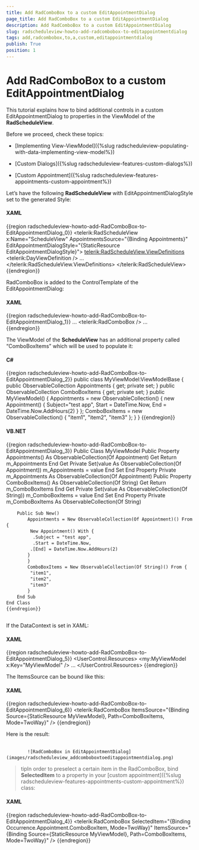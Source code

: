 ```yaml
---
title: Add RadComboBox to a custom EditAppointmentDialog
page_title: Add RadComboBox to a custom EditAppointmentDialog
description: Add RadComboBox to a custom EditAppointmentDialog
slug: radscheduleview-howto-add-radcombobox-to-editappointmentdialog
tags: add,radcombobox,to,a,custom,editappointmentdialog
publish: True
position: 1
---
```


# Add RadComboBox to a custom EditAppointmentDialog



This tutorial explains how to bind additional controls in a custom EditAppointmentDialog to properties in the ViewModel of the __RadScheduleView__.
      

Before we proceed, check these topics:

* [Implementing View-ViewModel]({%slug radscheduleview-populating-with-data-implementing-view-model%})

* [Custom Dialogs]({%slug radscheduleview-features-custom-dialogs%})

* [Custom Appointment]({%slug radscheduleview-features-appointments-custom-appointment%})

Let’s have the following __RadScheduleView__ with EditAppointmentDialogStyle set to the generated Style:
      

#### __XAML__

{{region radscheduleview-howto-add-RadComboBox-to-EditAppointmentDialog_0}}
	<telerik:RadScheduleView x:Name="ScheduleView"
	    AppointmentsSource="{Binding Appointments}"
	    EditAppointmentDialogStyle="{StaticResource EditAppointmentDialogStyle}">
	   <telerik:RadScheduleView.ViewDefinitions>
	       <telerik:DayViewDefinition />
	 …
	   </telerik:RadScheduleView.ViewDefinitions>
	</telerik:RadScheduleView>
	{{endregion}}



RadComboBox is added to the ControlTemplate of the EditAppointmentDialog:

#### __XAML__

{{region radscheduleview-howto-add-RadComboBox-to-EditAppointmentDialog_1}}
	<ControlTemplate x:Key="EditAppointmentTemplate" TargetType="local:SchedulerDialog">
	  ... 
	    <telerik:RadComboBox  />
	  ...    
	</ControlTemplate>
	{{endregion}}



The ViewModel of the __ScheduleView__ has an additional property called “ComboBoxItems” which will be used to populate it:
      

#### __C#__

{{region radscheduleview-howto-add-RadComboBox-to-EditAppointmentDialog_2}}
	public class MyViewModel:ViewModelBase
	{
	    public ObservableCollection<Appointment> Appointments
	    {
	        get;
	        private set;
	    }
	    public ObservableCollection<string> ComboBoxItems
	    {
	        get;
	        private set;
	    }
	    public MyViewModel()
	    {
	        Appointments = new ObservableCollection<Appointment>() {
	            new Appointment() {
	                Subject="test app",
	                Start = DateTime.Now,
	                End = DateTime.Now.AddHours(2)
	            }
	        };
	        ComboBoxItems = new ObservableCollection<string>() {
	            "item1", "item2", "item3"
	        };
	    }
	}
	{{endregion}}



#### __VB.NET__

{{region radscheduleview-howto-add-RadComboBox-to-EditAppointmentDialog_3}}
	Public Class MyViewModel
	    Public Property Appointments() As ObservableCollection(Of Appointment)
	        Get
	            Return m_Appointments
	        End Get
	        Private Set(value As ObservableCollection(Of Appointment))
	            m_Appointments = value
	        End Set
	    End Property
	    Private m_Appointments As ObservableCollection(Of Appointment)
	    Public Property ComboBoxItems() As ObservableCollection(Of String)
	        Get
	            Return m_ComboBoxItems
	        End Get
	        Private Set(value As ObservableCollection(Of String))
	            m_ComboBoxItems = value
	        End Set
	    End Property
	    Private m_ComboBoxItems As ObservableCollection(Of String)
	
	    Public Sub New()
	        Appointments = New ObservableCollection(Of Appointment)() From {
	         New Appointment() With {
	          .Subject = "test app",
	          .Start = DateTime.Now,
	         .[End] = DateTime.Now.AddHours(2)
	        }
	        }
	        ComboBoxItems = New ObservableCollection(Of String)() From {
	         "item1",
	         "item2",
	         "item3"
	        }
	    End Sub
	End Class
	{{endregion}}



## 

If the DataContext is set in XAML:

#### __XAML__

{{region radscheduleview-howto-add-RadComboBox-to-EditAppointmentDialog_5}}
	<UserControl.Resources>
	    <my:MyViewModel x:Key="MyViewModel" />
	    ...
	</UserControl.Resources>
	{{endregion}}



The ItemsSource can be bound like this:

#### __XAML__

{{region radscheduleview-howto-add-RadComboBox-to-EditAppointmentDialog_6}}
	<telerik:RadComboBox ItemsSource="{Binding Source={StaticResource MyViewModel}, Path=ComboBoxItems, Mode=TwoWay}" />
	{{endregion}}



Here is the result:




               
            ![RadComboBox in EditAppointmentDialog](images/radscheduleview_addcomboboxtoeditappointmentdialog.png)



>tipIn order to preselect a certain item in the RadComboBox,  bind __SelectedItem__  to a  property in your [custom appointment]({%slug radscheduleview-features-appointments-custom-appointment%}) class:
          

#### __XAML__

{{region radscheduleview-howto-add-RadComboBox-to-EditAppointmentDialog_4}}
	<telerik:RadComboBox SelectedItem="{Binding Occurrence.Appointment.ComboBoxItem, Mode=TwoWay}"
	            ItemsSource="{Binding Source={StaticResource MyViewModel}, Path=ComboBoxItems, Mode=TwoWay}" />
	{{endregion}}


